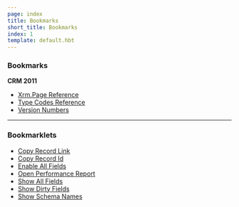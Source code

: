 ```yaml
---
page: index
title: Bookmarks
short_title: Bookmarks
index: 1
template: default.hbt
---
```


### Bookmarks
**CRM 2011**
- [Xrm.Page Reference](xrmreference.html)
- [Type Codes Reference](typecodes.html)
- [Version Numbers](http://social.technet.microsoft.com/wiki/contents/articles/8062.crm-2011-build-and-version-numbers.aspx)

---
### Bookmarklets
- <a href='[js copy-record-link]'>Copy Record Link</a>
- <a href='[js copy-record-id]'>Copy Record Id</a>
- <a href='[js enable-all-fields]'>Enable All Fields</a>
- <a href='[js open-performance-report]'>Open Performance Report</a>
- <a href='[js show-all-fields]'>Show All Fields</a>
- <a href='[js show-dirty-fields]'>Show Dirty Fields</a>
- <a href='[js show-schema-names]'>Show Schema Names</a>